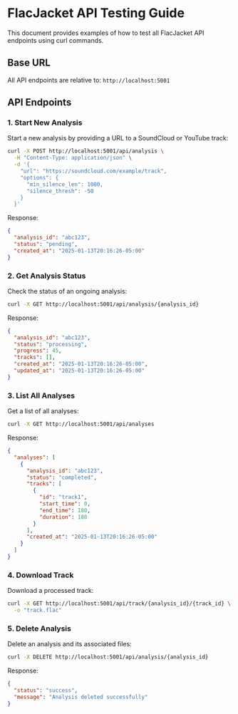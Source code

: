# FlacJacket API Testing Guide

This document provides examples of how to test all FlacJacket API endpoints using curl commands.

## Base URL
All API endpoints are relative to: `http://localhost:5001`

## API Endpoints

### 1. Start New Analysis

Start a new analysis by providing a URL to a SoundCloud or YouTube track:

```bash
curl -X POST http://localhost:5001/api/analysis \
  -H "Content-Type: application/json" \
  -d '{
    "url": "https://soundcloud.com/example/track",
    "options": {
      "min_silence_len": 1000,
      "silence_thresh": -50
    }
  }'
```

Response:
```json
{
  "analysis_id": "abc123",
  "status": "pending",
  "created_at": "2025-01-13T20:16:26-05:00"
}
```

### 2. Get Analysis Status

Check the status of an ongoing analysis:

```bash
curl -X GET http://localhost:5001/api/analysis/{analysis_id}
```

Response:
```json
{
  "analysis_id": "abc123",
  "status": "processing",
  "progress": 45,
  "tracks": [],
  "created_at": "2025-01-13T20:16:26-05:00",
  "updated_at": "2025-01-13T20:16:26-05:00"
}
```

### 3. List All Analyses

Get a list of all analyses:

```bash
curl -X GET http://localhost:5001/api/analyses
```

Response:
```json
{
  "analyses": [
    {
      "analysis_id": "abc123",
      "status": "completed",
      "tracks": [
        {
          "id": "track1",
          "start_time": 0,
          "end_time": 180,
          "duration": 180
        }
      ],
      "created_at": "2025-01-13T20:16:26-05:00"
    }
  ]
}
```

### 4. Download Track

Download a processed track:

```bash
curl -X GET http://localhost:5001/api/track/{analysis_id}/{track_id} \
  -o "track.flac"
```

### 5. Delete Analysis

Delete an analysis and its associated files:

```bash
curl -X DELETE http://localhost:5001/api/analysis/{analysis_id}
```

Response:
```json
{
  "status": "success",
  "message": "Analysis deleted successfully"
}
```
